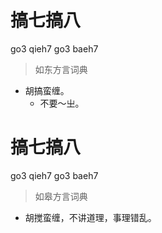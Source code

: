 # 搞七搞八
go3 qieh7 go3 baeh7
> 如东方言词典
- 胡搞蛮缠。
  - 不要～㞢。

# 搞七搞八
go3 qieh7 go3 baeh7
> 如皋方言词典
- 胡搅蛮缠，不讲道理，事理错乱。
